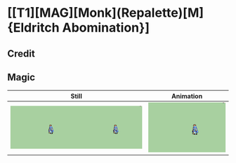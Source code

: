 # [\[T1\]\[MAG\]\[Monk\]\(Repalette\)\[M\]{Eldritch Abomination}]

## Credit


	
## Magic

| Still | Animation |
| :---: | :-------: |
| ![Magic still](./Magic_000.png) | ![Magic animation](./Magic.gif) |
